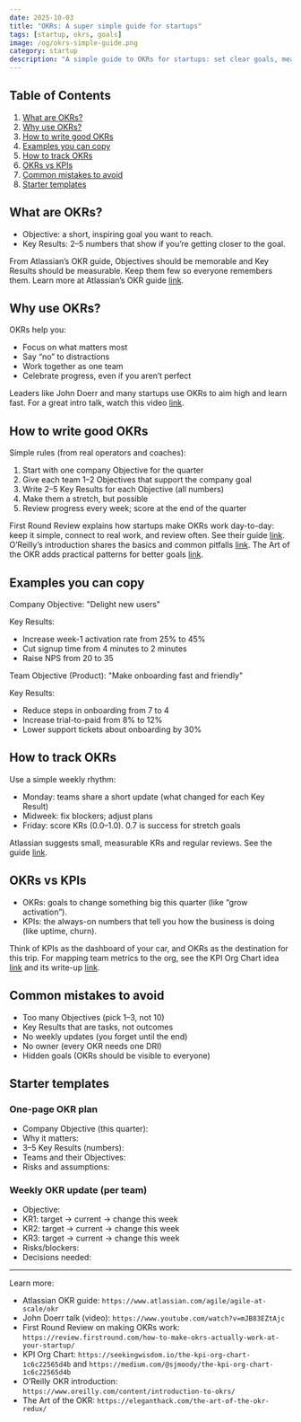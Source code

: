 ```yaml
---
date: 2025-10-03
title: "OKRs: A super simple guide for startups"
tags: [startup, okrs, goals]
image: /og/okrs-simple-guide.png
category: startup
description: "A simple guide to OKRs for startups: set clear goals, measure progress, and win together."
---
```



## Table of Contents

1. [What are OKRs?](#what-are-okrs)
2. [Why use OKRs?](#why-use-okrs)
3. [How to write good OKRs](#how-to-write-good-okrs)
4. [Examples you can copy](#examples-you-can-copy)
5. [How to track OKRs](#how-to-track-okrs)
6. [OKRs vs KPIs](#okrs-vs-kpis)
7. [Common mistakes to avoid](#common-mistakes-to-avoid)
8. [Starter templates](#starter-templates)

## What are OKRs?

- Objective: a short, inspiring goal you want to reach.
- Key Results: 2–5 numbers that show if you’re getting closer to the goal.

From Atlassian’s OKR guide, Objectives should be memorable and Key Results should be measurable. Keep them few so everyone remembers them. Learn more at Atlassian’s OKR guide [link](https://www.atlassian.com/agile/agile-at-scale/okr).

## Why use OKRs?

OKRs help you:
- Focus on what matters most
- Say “no” to distractions
- Work together as one team
- Celebrate progress, even if you aren’t perfect

Leaders like John Doerr and many startups use OKRs to aim high and learn fast. For a great intro talk, watch this video [link](https://www.youtube.com/watch?v=mJB83EZtAjc).

## How to write good OKRs

Simple rules (from real operators and coaches):
1. Start with one company Objective for the quarter
2. Give each team 1–2 Objectives that support the company goal
3. Write 2–5 Key Results for each Objective (all numbers)
4. Make them a stretch, but possible
5. Review progress every week; score at the end of the quarter

First Round Review explains how startups make OKRs work day-to-day: keep it simple, connect to real work, and review often. See their guide [link](https://review.firstround.com/how-to-make-okrs-actually-work-at-your-startup/). O’Reilly’s introduction shares the basics and common pitfalls [link](https://www.oreilly.com/content/introduction-to-okrs/). The Art of the OKR adds practical patterns for better goals [link](https://eleganthack.com/the-art-of-the-okr-redux/).

## Examples you can copy

Company Objective: "Delight new users"

Key Results:
- Increase week-1 activation rate from 25% to 45%
- Cut signup time from 4 minutes to 2 minutes
- Raise NPS from 20 to 35

Team Objective (Product): "Make onboarding fast and friendly"

Key Results:
- Reduce steps in onboarding from 7 to 4
- Increase trial-to-paid from 8% to 12%
- Lower support tickets about onboarding by 30%

## How to track OKRs

Use a simple weekly rhythm:
- Monday: teams share a short update (what changed for each Key Result)
- Midweek: fix blockers; adjust plans
- Friday: score KRs (0.0–1.0). 0.7 is success for stretch goals

Atlassian suggests small, measurable KRs and regular reviews. See the guide [link](https://www.atlassian.com/agile/agile-at-scale/okr).

## OKRs vs KPIs

- OKRs: goals to change something big this quarter (like “grow activation”).
- KPIs: the always-on numbers that tell you how the business is doing (like uptime, churn).

Think of KPIs as the dashboard of your car, and OKRs as the destination for this trip. For mapping team metrics to the org, see the KPI Org Chart idea [link](https://seekingwisdom.io/the-kpi-org-chart-1c6c22565d4b) and its write-up [link](https://medium.com/@sjmoody/the-kpi-org-chart-1c6c22565d4b).

## Common mistakes to avoid

- Too many Objectives (pick 1–3, not 10)
- Key Results that are tasks, not outcomes
- No weekly updates (you forget until the end)
- No owner (every OKR needs one DRI)
- Hidden goals (OKRs should be visible to everyone)

## Starter templates

### One-page OKR plan

- Company Objective (this quarter):
- Why it matters:
- 3–5 Key Results (numbers):
- Teams and their Objectives:
- Risks and assumptions:

### Weekly OKR update (per team)

- Objective:
- KR1: target → current → change this week
- KR2: target → current → change this week
- KR3: target → current → change this week
- Risks/blockers:
- Decisions needed:

---

Learn more:
- Atlassian OKR guide: `https://www.atlassian.com/agile/agile-at-scale/okr`
- John Doerr talk (video): `https://www.youtube.com/watch?v=mJB83EZtAjc`
- First Round Review on making OKRs work: `https://review.firstround.com/how-to-make-okrs-actually-work-at-your-startup/`
- KPI Org Chart: `https://seekingwisdom.io/the-kpi-org-chart-1c6c22565d4b` and `https://medium.com/@sjmoody/the-kpi-org-chart-1c6c22565d4b`
- O’Reilly OKR introduction: `https://www.oreilly.com/content/introduction-to-okrs/`
- The Art of the OKR: `https://eleganthack.com/the-art-of-the-okr-redux/`


